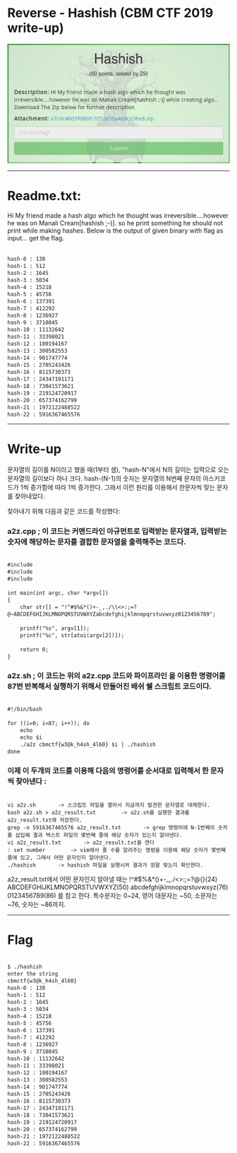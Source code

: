 Reverse - Hashish (CBM CTF 2019 write-up)
===========================================

![rev_hashish](problem.png)

-----------------------------------------------------------------------------
# Readme.txt: 

Hi 
My friend made a hash algo which he thought was irreversible....however he was on Manali Cream[hashish ;-)].
so he print something he should not print while making hashes.
Below is the output of given binary with flag as input... get the flag.

<pre><code>
hash-0 : 138 
hash-1 : 512
hash-2 : 1645 
hash-3 : 5034 
hash-4 : 15218 
hash-5 : 45756 
hash-6 : 137391 
hash-7 : 412292 
hash-8 : 1236927
hash-9 : 3710845 
hash-10 : 11132642
hash-11 : 33398021
hash-12 : 100194167
hash-13 : 300582553 
hash-14 : 901747774 
hash-15 : 2705243426 
hash-16 : 8115730373 
hash-17 : 24347191171 
hash-18 : 73041573621 
hash-19 : 219124720917 
hash-20 : 657374162799 
hash-21 : 1972122488522
hash-22 : 5916367465576
</code></pre>

-----------------------------------------------------------------------------

# Write-up 

문자열의 길이를 N이라고 했을 때(1부터 셈), "hash-N"에서 N의 길이는 입력으로 오는 문자열의 길이보다 하나 크다. hash-(N-1)의 숫자는 문자열의 N번째 문자의 아스키코드가 1씩 증가함에 따라 1씩 증가한다. 그래서 이런 원리를 이용해서 한문자씩 맞는 문자를 찾아내었다. 

찾아내기 위해 다음과 같은 코드를 작성했다:


### a2z.cpp ; 이 코드는 커맨드라인 아규먼트로 입력받는 문자열과, 입력받는 숫자에 해당하는 문자를 결합한 문자열을 출력해주는 코드다. 

<pre><code>
#include <stdio.h>
#include <string.h>
#include <stdlib.h>

int main(int argc, char *argv[])
{
	char str[] = "!^#$%&*()+-_,./\\<>:;=?@~ABCDEFGHIJKLMNOPQRSTUVWXYZabcdefghijklmnopqrstuvwxyz0123456789";

	printf("%s", argv[1]);	
	printf("%c", str[atoi(argv[2])]);

	return 0;
}
</code></pre>


### a2z.sh ; 이 코드는 위의 a2z.cpp 코드와 파이프라인 을 이용한 명령어를 87번 반복해서 실행하기 위해서 만들어진 배쉬 쉘 스크립트 코드이다.

<pre><code>
#!/bin/bash

for ((i=0; i<87; i++)); do
	echo
	echo $i
	./a2z cbmctf{w3@k_h4sh_4l60} $i | ./hashish
done
</code></pre>


### 이제 이 두개의 코드를 이용해 다음의 명령어를 순서대로 입력해서 한 문자씩 찾아낸다 : 

<pre><code>
vi a2z.sh       -> 스크립트 파일을 열어서 지금까지 발견한 문자열로 대체한다.
bash a2z.sh > a2z_result.txt        -> a2z.sh를 실행한 결과를 a2z_result.txt에 저장한다.
grep -n 5916367465576 a2z_result.txt       -> grep 명령어에 N-1번째의 숫자를 삽입해 결과 텍스트 파일의 몇번째 줄에 해당 숫자가 있는지 알아낸다.
vi a2z_result.txt       -> a2z_result.txt를 연다
: set number        -> vim에서 줄 수를 알려주는 명령을 이용해 해당 숫자가 몇번째 줄에 있고, 그래서 어떤 문자인지 알아낸다.
./hashish       -> hashish 파일을 실행시켜 결과가 정말 맞는지 확인한다.
</code></pre>

a2z_result.txt에서 어떤 문자인지 알아낼 때는 
!^#$%&*()+-_,./\<>:;=?@{}(24) ABCDEFGHIJKLMNOPQRSTUVWXYZ(50) abcdefghijklmnopqrstuvwxyz(76) 0123456789(86)
를 참고 한다.
특수문자는 0~24, 영어 대문자는 ~50, 소문자는 ~76, 숫자는 ~86까지.


-----------------------------------------------------------------------------

# Flag 

<pre><code>
$ ./hashish
enter the string
cbmctf{w3@k_h4sh_4l60}
hash-0 : 138
hash-1 : 512
hash-2 : 1645
hash-3 : 5034
hash-4 : 15218
hash-5 : 45756
hash-6 : 137391
hash-7 : 412292
hash-8 : 1236927
hash-9 : 3710845
hash-10 : 11132642
hash-11 : 33398021
hash-12 : 100194167
hash-13 : 300582553
hash-14 : 901747774
hash-15 : 2705243426
hash-16 : 8115730373
hash-17 : 24347191171
hash-18 : 73041573621
hash-19 : 219124720917
hash-20 : 657374162799
hash-21 : 1972122488522
hash-22 : 5916367465576
</code></pre>
